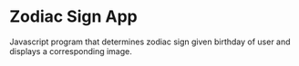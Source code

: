 # Zodiac Sign App
Javascript program that determines zodiac sign given birthday of user and displays a corresponding image.
